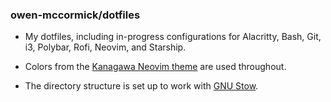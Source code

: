 ### owen-mccormick/dotfiles

- My dotfiles, including in-progress configurations for Alacritty, Bash, Git, i3, Polybar, Rofi, Neovim, and Starship.

- Colors from the [Kanagawa Neovim theme](https://github.com/rebelot/kanagawa.nvim) are used throughout.

- The directory structure is set up to work with [GNU Stow](https://www.gnu.org/software/stow/).
